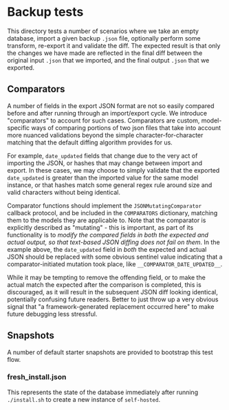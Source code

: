# Backup tests

This directory tests a number of scenarios where we take an empty database, import a given backup
`.json` file, optionally perform some transform, re-export it and validate the diff. The expected
result is that only the changes we have made are reflected in the final diff between the original
input `.json` that we imported, and the final output `.json` that we exported.

## Comparators

A number of fields in the export JSON format are not so easily compared before and after running
through an import/export cycle. We introduce "comparators" to account for such cases. Comparators
are custom, model-specific ways of comparing portions of two json files that take into account more
nuanced validations beyond the simple character-for-character matching that the default diffing
algorithm provides for us.

For example, `date_updated` fields that change due to the very act of importing the JSON, or hashes
that may change between import and export. In these cases, we may choose to simply validate that the
exported `date_updated` is greater than the imported value for the same model instance, or that
hashes match some general regex rule around size and valid characters without being identical.

Comparator functions should implement the `JSONMutatingComparator` callback protocol, and be
included in the `COMPARATORS` dictionary, matching them to the models they are applicable to. Note
that the comparator is explicitly described as "mutating" - this is important, as part of its
functionality is to _modify the compared fields in both the expected and actual output, so that
text-based JSON diffing does not fail on them_. In the example above, the `date_updated` field in
_both_ the expected and actual JSON should be replaced with some obvious sentinel value indicating
that a comparator-initiated mutation took place, like `__COMPARATOR_DATE_UPDATED__`.

While it may be tempting to remove the offending field, or to make the actual match the expected
after the comparison is completed, this is discouraged, as it will result in the subsequent JSON
diff looking identical, potentially confusing future readers. Better to just throw up a very obvious
signal that "a framework-generated replacement occurred here" to make future debugging less
stressful.

## Snapshots

A number of default starter snapshots are provided to bootstrap this test flow.

### fresh_install.json

This represents the state of the database immediately after running `./install.sh` to create a new
instance of `self-hosted`.
